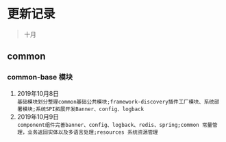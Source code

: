 #  更新记录
> 十月
## common
### common-base 模块
1. 2019年10月8日  
    ``基础模块划分整理common基础公共模块;framework-discovery插件工厂模块、系统部署模块;系统SPI拓展开发Banner、config、logback``
2. 2019年10月9日  
    ``component组件完善banner、config、logback、redis、spring;common 常量管理，业务返回实体以及多语言处理;resources 系统资源管理``  
